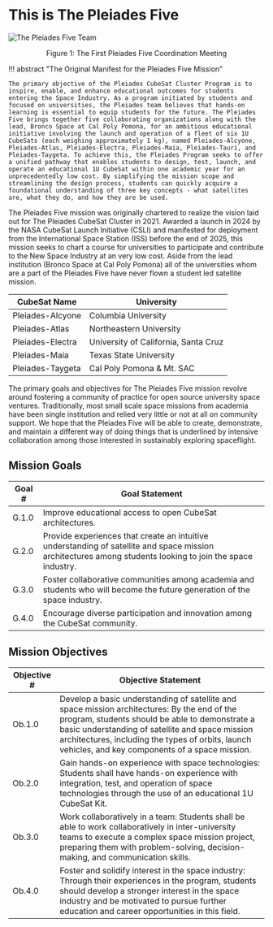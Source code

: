 # This is The Pleiades Five

![The Pleiades Five Team](images/Pleiades_Five_Team_Photo.png)

<p align="center">Figure 1: The First Pleiades Five Coordination Meeting</p>

!!! abstract "The Original Manifest for the Pleiades Five Mission"

    The primary objective of the Pleiades CubeSat Cluster Program is to inspire, enable, and enhance educational outcomes for students entering the Space Industry. As a program initiated by students and focused on universities, the Pleiades team believes that hands-on learning is essential to equip students for the future. The Pleiades Five brings together five collaborating organizations along with the lead, Bronco Space at Cal Poly Pomona, for an ambitious educational initiative involving the launch and operation of a fleet of six 1U CubeSats (each weighing approximately 1 kg), named Pleiades-Alcyone, Pleiades-Atlas, Pleiades-Electra, Pleiades-Maia, Pleiades-Tauri, and Pleiades-Taygeta. To achieve this, the Pleiades Program seeks to offer a unified pathway that enables students to design, test, launch, and operate an educational 1U CubeSat within one academic year for an unprecedentedly low cost. By simplifying the mission scope and streamlining the design process, students can quickly acquire a foundational understanding of three key concepts - what satellites are, what they do, and how they are be used.

The Pleiades Five mission was originally chartered to realize the vision laid out for The Pleiades CubeSat Cluster in 2021. Awarded a launch in 2024 by the NASA CubeSat Launch Initiative (CSLI) and manifested for deployment from the International Space Station (ISS) before the end of 2025, this mission seeks to chart a course for universities to participate and contribute to the New Space Industry at an very low cost. Aside from the lead institution (Bronco Space at Cal Poly Pomona) all of the universities whom are a part of the Pleiades Five have never flown a student led satellite mission.

| CubeSat Name      | University                    |
|-------------------|-------------------------------|
| Pleiades-Alcyone  | Columbia University           |
| Pleiades-Atlas    | Northeastern University       |
| Pleiades-Electra  | University of California, Santa Cruz |
| Pleiades-Maia     | Texas State University        |
| Pleiades-Taygeta  | Cal Poly Pomona & Mt. SAC     |

The primary goals and objectives for The Pleiades Five mission revolve around fostering a community of practice for open source university space ventures. Traditionally, most small scale space missions from academia have been single institution and relied very little or not at all on community support. We hope that the Pleiades Five will be able to create, demonstrate, and maintain a different way of doing things that is underlined by intensive collaboration among those interested in sustainably exploring spaceflight. 

## Mission Goals

| Goal # | Goal Statement |
|--------|---------------|
| G.1.0 | Improve educational access to open CubeSat architectures. |
| G.2.0 | Provide experiences that create an intuitive understanding of satellite and space mission architectures among students looking to join the space industry. |
| G.3.0 | Foster collaborative communities among academia and students who will become the future generation of the space industry. |
| G.4.0 | Encourage diverse participation and innovation among the CubeSat community. |

## Mission Objectives

| Objective # | Objective Statement |
|-------------|-------------------|
| Ob.1.0 | Develop a basic understanding of satellite and space mission architectures: By the end of the program, students should be able to demonstrate a basic understanding of satellite and space mission architectures, including the types of orbits, launch vehicles, and key components of a space mission. |
| Ob.2.0 | Gain hands-on experience with space technologies: Students shall have hands-on experience with integration, test, and operation of space technologies through the use of an educational 1U CubeSat Kit. |
| Ob.3.0 | Work collaboratively in a team: Students shall be able to work collaboratively in inter-university teams to execute a complex space mission project, preparing them with problem-solving, decision-making, and communication skills. |
| Ob.4.0 | Foster and solidify interest in the space industry: Through their experiences in the program, students should develop a stronger interest in the space industry and be motivated to pursue further education and career opportunities in this field. |